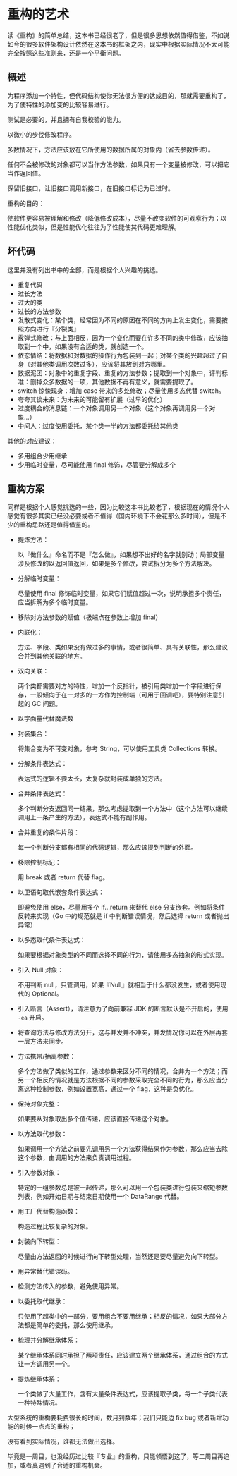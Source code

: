 # 重构的艺术

读《重构》的简单总结，这本书已经很老了，但是很多思想依然值得借鉴，不如说如今的很多软件架构设计依然在这本书的框架之内，现实中根据实际情况不太可能完全按照这些准则来，还是一个平衡问题。

## 概述

为程序添加一个特性，但代码结构使你无法很方便的达成目的，那就需要重构了，为了使特性的添加变的比较容易进行。

测试是必要的，并且拥有自我校验的能力。

以微小的步伐修改程序。

多数情况下，方法应该放在它所使用的数据所属的对象内（省去参数传递）。

任何不会被修改的对象都可以当作方法参数，如果只有一个变量被修改，可以把它当作返回值。

保留旧接口，让旧接口调用新接口，在旧接口标记为已过时。

重构的目的：

使软件更容易被理解和修改（降低修改成本），尽量不改变软件的可观察行为；以性能优化类似，但是性能优化往往为了性能使其代码更难理解。

## 坏代码

这里并没有列出书中的全部，而是根据个人兴趣的挑选。

- 重复代码
- 过长方法
- 过大的类
- 过长的方法参数
- 发散式变化：某个类，经常因为不同的原因在不同的方向上发生变化，需要按照方向进行『分裂类』
- 霰弹式修改：与上面相反，因为一个变化而要在许多不同的类中修改，应该抽取到一个中，如果没有合适的类，就创造一个。
- 依恋情结：将数据和对数据的操作行为包装到一起；对某个类的兴趣超过了自身（对其他类调用次数过多），应该将其放到对方哪里。
- 数据泥团：对象中的重复字段、重复的方法参数；提取到一个对象中，评判标准：删掉众多数据的一项，其他数据不再有意义，就需要提取了。
- switch 惊悚现身：增加 case     带来的多处修改；尽量使用多态代替 switch。
- 夸夸其谈未来：为未来的可能留有扩展（过早的优化）
- 过度耦合的消息链：一个对象调用另一个对象（这个对象再调用另一个对象...）
- 中间人：过度使用委托，某个类一半的方法都委托给其他类

其他的对应建议：

- 多用组合少用继承
- 少用临时变量，尽可能使用 final     修饰，尽管要分解成多个

## 重构方案

同样是根据个人感觉挑选的一些，因为比较这本书比较老了，根据现在的情况个人感觉有很多其实已经没必要或者不值得（国内环境下不会花那么多时间），但是不少的重构思路还是值得借鉴的。

- 提炼方法：

  以『做什么』命名而不是『怎么做』，如果想不出好的名字就别动；局部变量涉及修改的以返回值返回，如果是多个修改，尝试拆分为多个方法解决。

- 分解临时变量：

  尽量使用 final     修饰临时变量，如果它们赋值超过一次，说明承担多个责任，应当拆解为多个临时变量。

- 移除对方法参数的赋值（极端点在参数上增加 final）

- 内联化：

  方法、字段、类如果没有做过多的事情，或者很简单、具有关联性，那么建议合并到其他关联的地方。

- 双向关联：

  两个类都需要对方的特性，增加一个反指针，被引用类增加一个字段进行保存，一般倾向于在一对多的一方作为控制端（可用于回调吧），要特别注意引起的 GC 问题。

- 以字面量代替魔法数

- 封装集合：

  将集合变为不可变对象，参考 String，可以使用工具类     Collections 转换。

- 分解条件表达式：

  表达式的逻辑不要太长，太复杂就封装成单独的方法。

- 合并条件表达式：

  多个判断分支返回同一结果，那么考虑提取到一个方法中（这个方法可以继续调用上一条产生的方法），表达式不能有副作用。

- 合并重复的条件片段：

  每一个判断分支都有相同的代码逻辑，那么应该提到判断的外面。

- 移除控制标记：

  用 break 或者 return 代替 flag。

- 以卫语句取代嵌套条件表达式：

  即避免使用 else，尽量用多个 if...return 来替代 else 分支嵌套。例如将条件反转来实现（Go 中的规范就是 if 中判断错误情况，然后选择 return 或者抛出异常）

- 以多态取代条件表达式：

  如果要根据对象类型的不同而选择不同的行为，请使用多态抽象的形式实现。

- 引入 Null 对象：

  不用判断 null，只管调用，如果『Null』就相当于什么都没发生，或者使用现代的 Optional。

- 引入断言（Assert），请注意为了向前兼容 JDK     的断言默认是不开启的，使用 `-ea` 开启。

- 将查询方法与修改方法分开，这与并发并不冲突，并发情况你可以在外层再套一层方法来同步。

- 方法携带/抽离参数：

  多个方法做了类似的工作，通过参数来区分不同的情况，合并为一个方法；而另一个相反的情况就是方法根据不同的参数采取完全不同的行为，那么应当分离这种控制参数，例如设置宽高，通过一个 flag，这种是负优化。

- 保持对象完整：

  如果要从对象取出多个值传递，应该直接传递这个对象。

- 以方法取代参数：

  如果调用一个方法之前要先调用另一个方法获得结果作为参数，那么应当去除这个参数，由调用的方法来负责调用过程。

- 引入参数对象：

  特定的一组参数总是被一起传递，那么可以用一个包装类进行包装来缩短参数列表，例如开始日期与结束日期使用一个     DataRange 代替。

- 用工厂代替构造函数：

  构造过程比较复杂的对象。

- 封装向下转型：

  尽量由方法返回的时候进行向下转型处理，当然还是要尽量避免向下转型。

- 用异常替代错误码。

- 检测方法传入的参数，避免使用异常。

- 以委托取代继承：

  只使用了超类中的一部分，要用组合不要用继承；相反的情况，如果大部分方法都是简单的委托，那么使用继承。

- 梳理并分解继承体系：

  某个继承体系同时承担了两项责任，应该建立两个继承体系，通过组合的方式让一方调用另一个。

- 提炼继承体系：

  一个类做了大量工作，含有大量条件表达式，应该提取子类，每一个子类代表一种特殊情况。

大型系统的重构要耗费很长的时间，数月到数年；我们只能边 fix bug 或者新增功能的时候一点点的重构；

没有看到实际情况，谁都无法做出选择。



毕竟是一周目，也没经历过比较『专业』的重构，只能领悟到这了，等二周目再追加，或者真遇到了合适的重构机会。